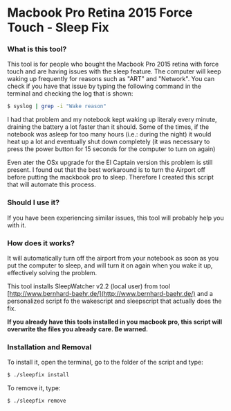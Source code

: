 # Macbook Pro Retina 2015 Force Touch - Sleep Fix

### What is this tool?

This tool is for people who bought the Macbook Pro 2015 retina with force touch
and are having issues with the sleep feature. The computer will keep waking up
frequently for reasons such as "ART" and "Network". You can check if you have that
issue by typing the following command in the terminal and checking the log that is shown:
```bash
$ syslog | grep -i "Wake reason"
```

I had that problem and my notebook kept waking up literaly every minute,
draining the battery a lot faster than it should. Some of the times, if
the notebook was asleep for too many hours (i.e.: during the night) it
would heat up a lot and eventually shut down completely (it was necessary to
press the power button for 15 seconds for the computer to turn on again)

Even ater the OSx upgrade for the El Captain version this problem is still
present. I found out that the best workaround is to turn the Airport off
before putting the mackbook pro to sleep. Therefore I created this script
that will automate this process.

### Should I use it?

If you have been experiencing similar issues, this tool will probably
help you with it.


### How does it works?

It will automatically turn off the airport from your notebook as soon as you
put the computer to sleep, and will turn it on again when you wake it up,
effectively solving the problem.

This tool installs SleepWatcher v2.2 (local user) from tool
[http://www.bernhard-baehr.de/](http://www.bernhard-baehr.de/)
and a personalized script fo the wakescript and sleepscript that actually does
the fix.

**If you already have this tools installed in you macbook pro, this script
will overwrite the files you already care. Be warned.** 

### Installation and Removal

To install it, open the terminal, go to the folder of the script and type:
```bash
$ ./sleepfix install
```

To remove it, type:
```bash
$ ./sleepfix remove
```
